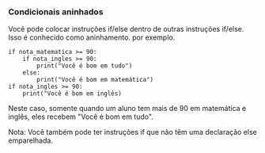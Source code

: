 ### Condicionais aninhados
Você pode colocar instruções if/else dentro de outras instruções if/else. Isso é conhecido como aninhamento.
por exemplo.

```
if nota_matematica >= 90:
    if nota_ingles >= 90:
        print("Você é bom em tudo")
    else:
        print("Você é bom em matemática")
if nota_ingles >= 90:
    print("Você é bom em inglês)
```

Neste caso, somente quando um aluno tem mais de 90 em matemática e inglês, eles recebem "Você é bom em tudo".

Nota: Você também pode ter instruções if que não têm uma declaração else emparelhada.